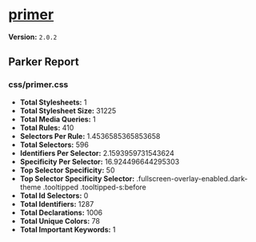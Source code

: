 # [primer]( http://primercss.io )

**Version:** `2.0.2`

## Parker Report

### css/primer.css

- **Total Stylesheets:** 1
- **Total Stylesheet Size:** 31225
- **Total Media Queries:** 1
- **Total Rules:** 410
- **Selectors Per Rule:** 1.4536585365853658
- **Total Selectors:** 596
- **Identifiers Per Selector:** 2.1593959731543624
- **Specificity Per Selector:** 16.924496644295303
- **Top Selector Specificity:** 50
- **Top Selector Specificity Selector:** .fullscreen-overlay-enabled.dark-theme .tooltipped .tooltipped-s:before
- **Total Id Selectors:** 0
- **Total Identifiers:** 1287
- **Total Declarations:** 1006
- **Total Unique Colors:** 78
- **Total Important Keywords:** 1
